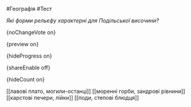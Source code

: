 #Географія #Тест

*Які форми рельєфу характерні для Подільської височини?*

{noChangeVote on}

{preview on}

{hideProgress on}

{shareEnable off}

{hideCount on}

[[лавові плато, могили-останці]]
[[моренні горби, зандрові рівнини]]
[[карстові печери, лійки]]
[[поди, степові блюдця]]
